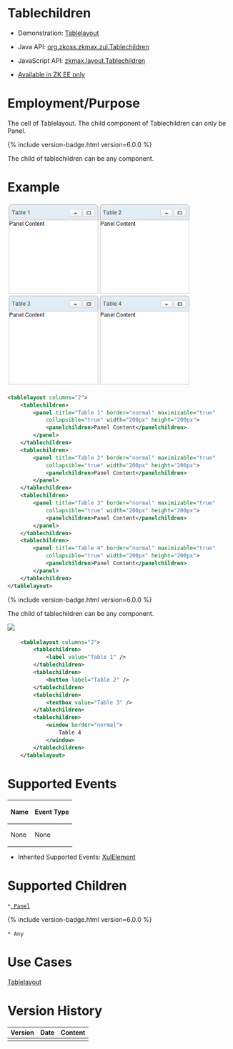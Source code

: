 

# Tablechildren

- Demonstration:
  [Tablelayout](http://www.zkoss.org/zkdemo/layout/table_layout)
- Java API: [org.zkoss.zkmax.zul.Tablechildren](https://www.zkoss.org/javadoc/latest/zk/org/zkoss/zkmax/zul/Tablechildren.html)
- JavaScript API:
  [zkmax.layout.Tablechildren](https://www.zkoss.org/javadoc/latest/jsdoc/classes/zkmax.layout.Tablechildren.html)

- [Available in ZK EE only](http://www.zkoss.org/product/edition.dsp)

# Employment/Purpose

The cell of Tablelayout. The child component of Tablechildren can only
be Panel.

{% include version-badge.html version=6.0.0 %}

The child of tablechildren can be any component.

# Example

![](/zk_component_ref/images/ZKComRef_Tablelayout_Example.PNG)

```xml
<tablelayout columns="2">
    <tablechildren>
        <panel title="Table 1" border="normal" maximizable="true"
            collapsible="true" width="200px" height="200px">
            <panelchildren>Panel Content</panelchildren>
        </panel>
    </tablechildren>
    <tablechildren>
        <panel title="Table 2" border="normal" maximizable="true"
            collapsible="true" width="200px" height="200px">
            <panelchildren>Panel Content</panelchildren>
        </panel>
    </tablechildren>
    <tablechildren>
        <panel title="Table 3" border="normal" maximizable="true"
            collapsible="true" width="200px" height="200px">
            <panelchildren>Panel Content</panelchildren>
        </panel>
    </tablechildren>
    <tablechildren>
        <panel title="Table 4" border="normal" maximizable="true"
            collapsible="true" width="200px" height="200px">
            <panelchildren>Panel Content</panelchildren>
        </panel>
    </tablechildren>
</tablelayout>
```

{% include version-badge.html version=6.0.0 %}

The child of tablechildren can be any component.

![](/zk_component_ref/images/ZKComRef_Tablelayout_Example_ZK6.PNG‎)

```xml
    <tablelayout columns="2">
        <tablechildren>
            <label value="Table 1" />
        </tablechildren>
        <tablechildren>
            <button label="Table 2" />
        </tablechildren>
        <tablechildren>
            <textbox value="Table 3" />
        </tablechildren>
        <tablechildren>
            <window border="normal">
                Table 4
            </window>
        </tablechildren>
    </tablelayout>
```

# Supported Events

<table>
<thead>
<tr class="header">
<th><center>
<p>Name</p>
</center></th>
<th><center>
<p>Event Type</p>
</center></th>
</tr>
</thead>
<tbody>
<tr class="odd">
<td><p>None</p></td>
<td><p>None</p></td>
</tr>
</tbody>
</table>

- Inherited Supported Events: [ XulElement]({{site.baseurl}}/zk_component_ref/base_components/xulelement#Supported_Events)

# Supported Children

`*`[` Panel`]({{site.baseurl}}/zk_component_ref/panel)

{% include version-badge.html version=6.0.0 %}

`* Any`

# Use Cases

[ Tablelayout ]({{site.baseurl}}/zk_component_ref/tablelayout#Use_Cases)

# Version History



| Version | Date | Content |
|---------|------|---------|
|         |      |         |


